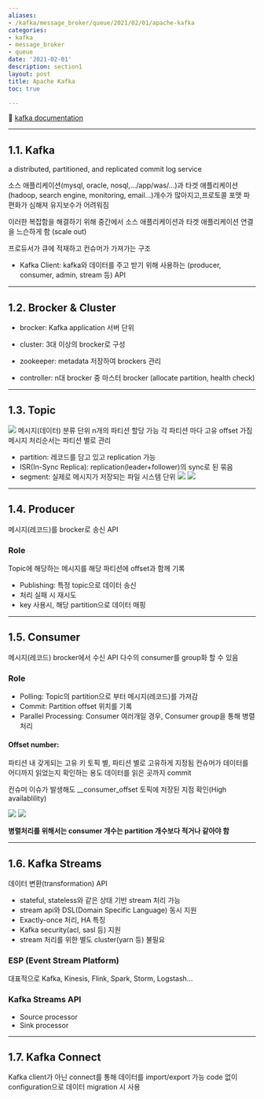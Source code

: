 ```yaml
---
aliases:
- /kafka/message_broker/queue/2021/02/01/apache-kafka
categories:
- kafka
- message_broker
- queue
date: '2021-02-01'
description: section1
layout: post
title: Apache Kafka
toc: true

---
```


📎 [kafka documentation](https://kafka.apache.org/documentation/)

---

## 1.1. Kafka
a distributed, partitioned, and replicated commit log service  

소스 애플리케이션(mysql, oracle, nosql,.../app/was/...)과 타겟 애플리케이션(hadoop, search engine, monitoring, email...)개수가 많아지고,프로토콜 포맷 파편화가 심해져 유지보수가 어려워짐

이러한 복잡함을 해결하기 위해 중간에서 소스 애플리케이션과 타겟 애플리케이션 연결을 느슨하게 함 (scale out)

프로듀서가 큐에 적재하고 컨슈머가 가져가는 구조
<!-- 클릭로그, 결제로그 -> 로그적재, 로그처리 -->

- Kafka Client: kafka와 데이터를 주고 받기 위해 사용하는 (producer, consumer, admin, stream 등) API


---
## 1.2. Brocker & Cluster

- brocker: Kafka application 서버 단위
- cluster: 3대 이상의 brocker로 구성

- zookeeper: metadata 저장하여 brockers 관리
- controller: n대 brocker 중 마스터 brocker (allocate partition, health check)


---
## 1.3. Topic

![]({{site.baseurl}}/images/post/kafka-basic-concepts.png)
메시지(데이터) 분류 단위
n개의 파티션 할당 가능
각 파티션 마다 고유 offset 가짐
메시지 처리순서는 파티션 별로 관리
- partition: 레코드를 담고 있고 replication 가능 
- ISR(In-Sync Replica): replication(leader+follower)의 sync로 된 묶음
- segment: 실제로 메시지가 저장되는 파일 시스템 단위
![]({{site.baseurl}}/images/post/topic.JPG)
![]({{site.baseurl}}/images/post/topic2.JPG)

---
## 1.4. Producer
메시지(레코드)를 brocker로 송신 API

### Role
Topic에 해당하는 메시지를 해당 파티션에 offset과 함께 기록
- Publishing: 특정 topic으로 데이터 송신
- 처리 실패 시 재시도
- key 사용시, 해당 partition으로 데이터 매핑


---
## 1.5. Consumer
메시지(레코드) brocker에서 수신 API
다수의 consumer를 group화 할 수 있음

### Role
- Polling: Topic의 partition으로 부터 메시지(레코드)를 가져감
- Commit: Partition offset 위치를 기록
- Parallel Processing: Consumer 여러개일 경우, Consumer group을 통해 병렬 처리

#### Offset number:
파티션 내 갖게되는 고유 키
토픽 별, 파티션 별로 고유하게 지정됨
컨슈머가 데이터를 어디까지 읽었는지 확인하는 용도
데이터를 읽은 곳까지 commit

컨슈머 이슈가 발생해도 \_\_consumer_offset 토픽에 저장된 지점 확인(High availablility)

![]({{site.baseurl}}/images/post/multi_consumer.JPG)
![]({{site.baseurl}}/images/post/different_consumer_group.JPG)


**병렬처리를 위해서는 consumer 개수는 partition 개수보다 적거나 같아야 함**


---
## 1.6. Kafka Streams
데이터 변환(transformation) API

- stateful, stateless와 같은 상태 기반 stream 처리 가능
- stream api와 DSL(Domain Specific Language) 동시 지원
- Exactly-once 처리, HA 특징
- Kafka security(acl, sasl 등) 지원
- stream 처리를 위한 별도 cluster(yarn 등) 불필요

### ESP (Event Stream Platform)
대표적으로 Kafka, Kinesis, Flink, Spark, Storm, Logstash...

### Kafka Streams API 
- Source processor
- Sink processor






---
## 1.7. Kafka Connect
Kafka client가 아닌 connect를 통해 데이터를 import/export 가능
code 없이 configuration으로 데이터 migration 시 사용






